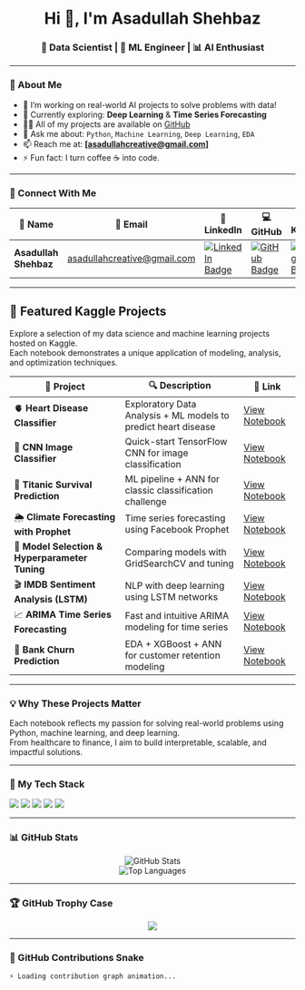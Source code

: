 <h1 align="center">Hi 👋, I'm Asadullah Shehbaz</h1>
<h3 align="center">🚀 Data Scientist | 🤖 ML Engineer | 📊 AI Enthusiast</h3>

---

### 🧠 About Me

- 🔭 I’m working on real-world AI projects to solve problems with data!
- 🌱 Currently exploring: **Deep Learning** & **Time Series Forecasting**
- 👨‍💻 All of my projects are available on [GitHub](https://github.com/AsadullahShehbaz)
- 💬 Ask me about: `Python`, `Machine Learning`, `Deep Learning`, `EDA`
- 📫 Reach me at: **[asadullahcreative@gmail.com]**
- ⚡ Fun fact: I turn coffee ☕ into code.

---

### 🔗 Connect With Me

| 📛 Name | 📧 Email | 🔗 LinkedIn | 💻 GitHub | 🧠 Kaggle |
|--------|----------|-------------|------------|-----------|
| **Asadullah Shehbaz** | asadullahcreative@gmail.com | [![LinkedIn Badge](https://img.shields.io/badge/-LinkedIn-0A66C2?style=for-the-badge&logo=linkedin&logoColor=white)](https://www.linkedin.com/in/asadullah-shehbaz-18172a2bb/) | [![GitHub Badge](https://img.shields.io/badge/-GitHub-181717?style=for-the-badge&logo=github&logoColor=white)](https://github.com/AsadullahShehbaz) | [![Kaggle Badge](https://img.shields.io/badge/-Kaggle-20BEFF?style=for-the-badge&logo=kaggle&logoColor=white)](https://www.kaggle.com/asadullahcreative) |

---

## 🚀 Featured Kaggle Projects  
Explore a selection of my data science and machine learning projects hosted on Kaggle.  
Each notebook demonstrates a unique application of modeling, analysis, and optimization techniques.

| 📌 Project | 🔍 Description | 🔗 Link |
|-----------|----------------|--------|
| 🫀 **Heart Disease Classifier** | Exploratory Data Analysis + ML models to predict heart disease | [View Notebook](https://www.kaggle.com/code/asadullahcreative/heart-disease-classifier-eda-ml) |
| 🧠 **CNN Image Classifier** | Quick-start TensorFlow CNN for image classification | [View Notebook](https://www.kaggle.com/code/asadullahcreative/cnn-image-classifier-tensorflow-quick-start) |
| 🚢 **Titanic Survival Prediction** | ML pipeline + ANN for classic classification challenge | [View Notebook](https://www.kaggle.com/code/asadullahcreative/titanic-survival-prediction-ml-pipeline-ann) |
| 🌦️ **Climate Forecasting with Prophet** | Time series forecasting using Facebook Prophet | [View Notebook](https://www.kaggle.com/code/asadullahcreative/climate-forecasting-prophet) |
| 🧪 **Model Selection & Hyperparameter Tuning** | Comparing models with GridSearchCV and tuning | [View Notebook](https://www.kaggle.com/code/asadullahcreative/best-model-selection-with-hyper-parameter-tuning) |
| 🎬 **IMDB Sentiment Analysis (LSTM)** | NLP with deep learning using LSTM networks | [View Notebook](https://www.kaggle.com/code/asadullahcreative/imdb-reviews-sentiment-analysis-lstm) |
| 📈 **ARIMA Time Series Forecasting** | Fast and intuitive ARIMA modeling for time series | [View Notebook](https://www.kaggle.com/code/asadullahcreative/time-series-forecasting-arima-easy-fast) |
| 🏦 **Bank Churn Prediction** | EDA + XGBoost + ANN for customer retention modeling | [View Notebook](https://www.kaggle.com/code/asadullahcreative/bank-churn-prediction-eda-xgboost-ann) |


---

### 💡 Why These Projects Matter  
Each notebook reflects my passion for solving real-world problems using Python, machine learning, and deep learning.  
From healthcare to finance, I aim to build interpretable, scalable, and impactful solutions.



---
### 🚀 My Tech Stack

<p align="left">
  <img src="https://img.shields.io/badge/Python-3670A0?style=for-the-badge&logo=python&logoColor=white" />
  <img src="https://img.shields.io/badge/Machine%20Learning-FFD43B?style=for-the-badge&logo=scikit-learn&logoColor=black" />
  <img src="https://img.shields.io/badge/Deep%20Learning-FF6F00?style=for-the-badge&logo=tensorflow&logoColor=white" />
  <img src="https://img.shields.io/badge/EDA-pandas?style=for-the-badge&logo=pandas&logoColor=white" />
  <img src="https://img.shields.io/badge/Time%20Series-blue?style=for-the-badge&logo=plotly&logoColor=white" />
</p>

---

### 📊 GitHub Stats

<p align="center">
  <img src="https://github-readme-stats.vercel.app/api?username=AsadullahShehbaz&show_icons=true&theme=github_dark" alt="GitHub Stats" />
  <br />
  <img src="https://github-readme-stats.vercel.app/api/top-langs/?username=AsadullahShehbaz&layout=compact&theme=github_dark" alt="Top Languages" />
</p>

---

### 🏆 GitHub Trophy Case

<p align="center">
  <img src="https://github-profile-trophy.vercel.app/?username=AsadullahShehbaz&theme=onedark&no-frame=true&row=1&column=7" />
</p>

---

### 🐍 GitHub Contributions Snake

```text
⚡ Loading contribution graph animation...

